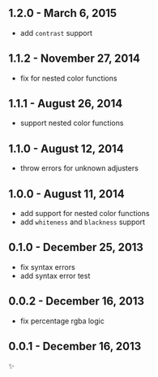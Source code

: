 
1.2.0 - March 6, 2015
---------------------
* add `contrast` support

1.1.2 - November 27, 2014
-------------------------
* fix for nested color functions

1.1.1 - August 26, 2014
-----------------------
* support nested color functions

1.1.0 - August 12, 2014
-----------------------
* throw errors for unknown adjusters

1.0.0 - August 11, 2014
-----------------------
* add support for nested color functions
* add `whiteness` and `blackness` support

0.1.0 - December 25, 2013
-------------------------
* fix syntax errors
* add syntax error test

0.0.2 - December 16, 2013
-------------------------
* fix percentage rgba logic

0.0.1 - December 16, 2013
-------------------------
:sparkles: